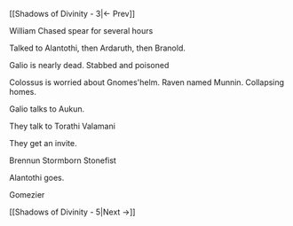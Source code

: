 [[Shadows of Divinity - 3|<- Prev]]

William Chased spear for several hours

Talked to Alantothi, then Ardaruth, then Branold.

Galio is nearly dead. Stabbed and poisoned

Colossus is worried about Gnomes'helm.
Raven named Munnin.
Collapsing homes.

Galio talks to Aukun.

They talk to Torathi Valamani

They get an invite.

Brennun Stormborn Stonefist

Alantothi goes.

Gomezier

[[Shadows of Divinity - 5|Next ->]]
